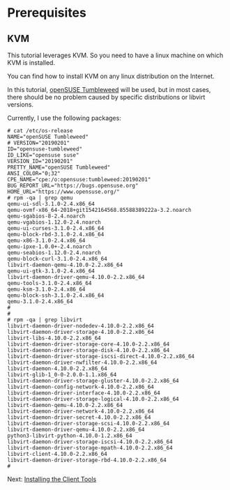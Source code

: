 # Prerequisites

## KVM

This tutorial leverages KVM. So you need to have a linux machine on which KVM is installed.

You can find how to install KVM on any linux distribution on the Internet.

In this tutorial, [openSUSE Tumbleweed](https://en.opensuse.org/Portal:Tumbleweed) will be used, but in most cases, there should be no problem caused by specific distributions or libvirt versions.

Currently, I use the following packages:

```
# cat /etc/os-release
NAME="openSUSE Tumbleweed"
# VERSION="20190201"
ID="opensuse-tumbleweed"
ID_LIKE="opensuse suse"
VERSION_ID="20190201"
PRETTY_NAME="openSUSE Tumbleweed"
ANSI_COLOR="0;32"
CPE_NAME="cpe:/o:opensuse:tumbleweed:20190201"
BUG_REPORT_URL="https://bugs.opensuse.org"
HOME_URL="https://www.opensuse.org/"
# rpm -qa | grep qemu
qemu-ui-sdl-3.1.0-2.4.x86_64
qemu-ovmf-x86_64-2018+git1542164568.85588389222a-3.2.noarch
qemu-sgabios-8-2.4.noarch
qemu-vgabios-1.12.0-2.4.noarch
qemu-ui-curses-3.1.0-2.4.x86_64
qemu-block-rbd-3.1.0-2.4.x86_64
qemu-x86-3.1.0-2.4.x86_64
qemu-ipxe-1.0.0+-2.4.noarch
qemu-seabios-1.12.0-2.4.noarch
qemu-block-curl-3.1.0-2.4.x86_64
libvirt-daemon-qemu-4.10.0-2.2.x86_64
qemu-ui-gtk-3.1.0-2.4.x86_64
libvirt-daemon-driver-qemu-4.10.0-2.2.x86_64
qemu-tools-3.1.0-2.4.x86_64
qemu-ksm-3.1.0-2.4.x86_64
qemu-block-ssh-3.1.0-2.4.x86_64
qemu-3.1.0-2.4.x86_64
#
#
# rpm -qa | grep libvirt
libvirt-daemon-driver-nodedev-4.10.0-2.2.x86_64
libvirt-daemon-driver-storage-4.10.0-2.2.x86_64
libvirt-libs-4.10.0-2.2.x86_64
libvirt-daemon-driver-storage-core-4.10.0-2.2.x86_64
libvirt-daemon-driver-storage-disk-4.10.0-2.2.x86_64
libvirt-daemon-driver-storage-iscsi-direct-4.10.0-2.2.x86_64
libvirt-daemon-driver-nwfilter-4.10.0-2.2.x86_64
libvirt-daemon-4.10.0-2.2.x86_64
libvirt-glib-1_0-0-2.0.0-1.1.x86_64
libvirt-daemon-driver-storage-gluster-4.10.0-2.2.x86_64
libvirt-daemon-config-network-4.10.0-2.2.x86_64
libvirt-daemon-driver-interface-4.10.0-2.2.x86_64
libvirt-daemon-driver-storage-logical-4.10.0-2.2.x86_64
libvirt-daemon-qemu-4.10.0-2.2.x86_64
libvirt-daemon-driver-network-4.10.0-2.2.x86_64
libvirt-daemon-driver-secret-4.10.0-2.2.x86_64
libvirt-daemon-driver-storage-scsi-4.10.0-2.2.x86_64
libvirt-daemon-driver-qemu-4.10.0-2.2.x86_64
python3-libvirt-python-4.10.0-1.2.x86_64
libvirt-daemon-driver-storage-iscsi-4.10.0-2.2.x86_64
libvirt-daemon-driver-storage-mpath-4.10.0-2.2.x86_64
libvirt-client-4.10.0-2.2.x86_64
libvirt-daemon-driver-storage-rbd-4.10.0-2.2.x86_64
#
```


Next: [Installing the Client Tools](02-client-tools.md)
